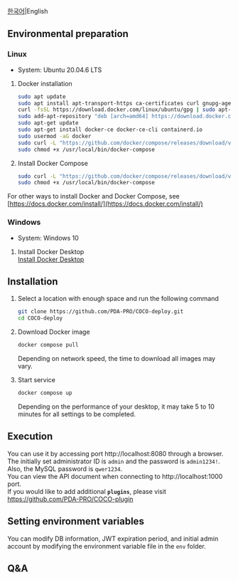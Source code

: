 [한국어](https://github.com/PDA-PRO/COCO-deploy/blob/main/README.md)|English

## Environmental preparation

### Linux

- System: Ubuntu 20.04.6 LTS

1. Docker installation

   ```bash
   sudo apt update
   sudo apt install apt-transport-https ca-certificates curl gnupg-agent software-properties-common
   curl -fsSL https://download.docker.com/linux/ubuntu/gpg | sudo apt-key add -
   sudo add-apt-repository "deb [arch=amd64] https://download.docker.com/linux/ubuntu $(lsb_release -cs) stable"
   sudo apt-get update
   sudo apt-get install docker-ce docker-ce-cli containerd.io
   sudo usermod -aG docker
   sudo curl -L "https://github.com/docker/compose/releases/download/v2.5.0/docker-compose-$(uname -s)-$(uname -m)" -o /usr/local/bin/docker-compose
   sudo chmod +x /usr/local/bin/docker-compose
   ```

2. Install Docker Compose

   ```bash
   sudo curl -L "https://github.com/docker/compose/releases/download/v2.5.0/docker-compose-$(uname -s)-$(uname -m)" -o /usr/local/bin/docker-compose
   sudo chmod +x /usr/local/bin/docker-compose
   ```

For other ways to install Docker and Docker Compose, see [https://docs.docker.com/install/](https://docs.docker.com/install/)

### Windows

- System: Windows 10

1. Install Docker Desktop  
   [Install Docker Desktop](https://docs.docker.com/desktop/install/windows-install/)

## Installation

1. Select a location with enough space and run the following command

   ```bash
   git clone https://github.com/PDA-PRO/COCO-deploy.git
   cd COCO-deploy
   ```

2. Download Docker image

   ```bash
   docker compose pull
   ```

   Depending on network speed, the time to download all images may vary.

3. Start service

   ```bash
   docker compose up
   ```

   Depending on the performance of your desktop, it may take 5 to 10 minutes for all settings to be completed.

## Execution

You can use it by accessing port http://localhost:8080 through a browser.  
The initially set administrator ID is `admin` and the password is `admin1234!`.  
Also, the MySQL password is `qwer1234`.  
You can view the API document when connecting to http://localhost:1000 port.  
If you would like to add additional **`plugins`**, please visit https://github.com/PDA-PRO/COCO-plugin

## Setting environment variables

You can modify DB information, JWT expiration period, and initial admin account by modifying the environment variable file in the `env` folder.

## Q&A
